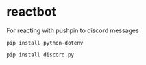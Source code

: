 # reactbot

For reacting with pushpin to discord messages


`pip install python-dotenv`

`pip install discord.py`